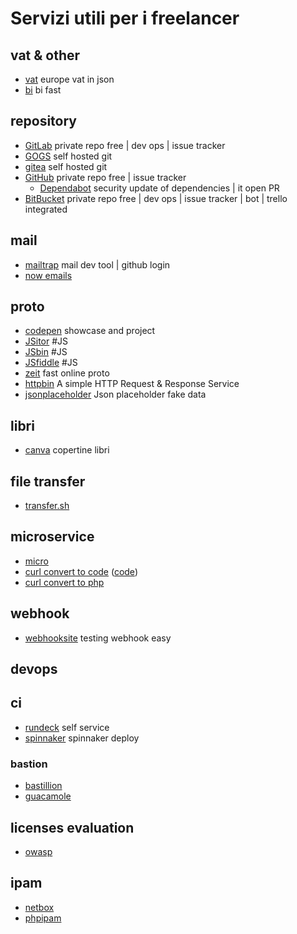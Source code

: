 # Servizi utili per i freelancer #

## vat & other ##
* [vat](https://jsonvat.com/) europe vat in json
* [bi](https://github.com/shzlw/poli) bi fast

## repository ##

* [GitLab](http://gitlab.com/) private repo free | dev ops | issue tracker
* [GOGS](https://gogs.io/) self hosted git
* [gitea](https://gitea.io) self hosted git
* [GitHub](https://github.com) private repo free | issue tracker
  * [Dependabot](https://dependabot.com/) security update of dependencies | it open PR
* [BitBucket](http://bitbucket.org/) private repo free | dev ops | issue tracker | bot | trello integrated

## mail ##

* [mailtrap](https://mailtrap.io/) mail dev tool | github login
* [now emails](https://github.com/tylersnyder/now-emails/)

## proto ##
* [codepen](https://codepen.io/) showcase and project
* [JSitor](https://jsitor.com/) #JS
* [JSbin](https://jsbin.com) #JS
* [JSfiddle](https://jsfiddle.net/) #JS
* [zeit](https://zeit.co/) fast online proto
* [httpbin](httpbin.org) A simple HTTP Request & Response Service
* [jsonplaceholder](http://jsonplaceholder.typicode.com/) Json placeholder fake data

## libri ##
* [canva](https://www.canva.com/) copertine libri

## file transfer ##
* [transfer.sh](https://transfer.sh/)

## microservice ##
* [micro](https://micro.mu/)
* [curl convert to code](https://curl.trillworks.com/) ([code](https://github.com/NickCarneiro/curlconverter))
* [curl convert to php](https://incarnate.github.io/curl-to-php/)

## webhook ##
* [webhooksite](https://webhook.site) testing webhook easy

## devops ##
## ci ##
* [rundeck](https://www.rundeck.com/open-source) self service
* [spinnaker](https://www.spinnaker.io/) spinnaker deploy

### bastion ###
* [bastillion](https://www.bastillion.io/)
* [guacamole](https://guacamole.apache.org/)

## licenses evaluation ##
* [owasp](https://dependencytrack.org/)

## ipam ##
* [netbox](https://github.com/netbox-community/netbox)
* [phpipam](https://phpipam.net/)
